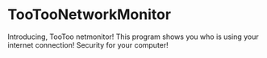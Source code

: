 # TooTooNetworkMonitor
Introducing, TooToo netmonitor! This program shows you who is using your internet connection! Security for your computer!
